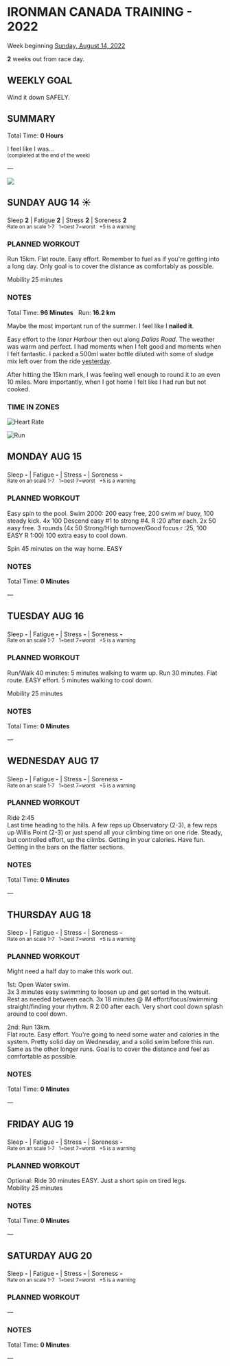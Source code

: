 # IRONMAN CANADA TRAINING - 2022
Week beginning [Sunday, August 14, 2022](javascript:flick('sun');)

**2** weeks out from race day.

## WEEKLY GOAL
Wind it down SAFELY.

## SUMMARY
Total Time: **0 Hours**

I feel like I was...
<br /><sup>(completed at the end of the week)</sup>

&mdash;

![](/assets/jpg/II-9x550.jpeg)

## SUNDAY AUG 14 ☀️
Sleep **2** | Fatigue **2** | Stress **2** | Soreness **2**
<sup><br />Rate on an scale 1-7 &nbsp; 1=best 7=worst &nbsp; +5 is a warning</sup>

### PLANNED WORKOUT
Run 15km.   Flat route. Easy effort. Remember to fuel as if you're getting into a long day.  Only goal is to cover the distance as comfortably as possible.

Mobility 25 minutes

### NOTES
Total Time: **96 Minutes** &nbsp; Run: **16.2 km**

Maybe the most important run of the summer.  I feel like I **nailed it**.

Easy effort to the _Inner Harbour_ then out along _Dallas Road_.  The weather was warm and perfect.  I had moments when I felt good and moments when I felt fantastic.   I packed a 500ml water bottle diluted with some of sludge mix left over from the ride [yesterday](ironman2022-3weeksout?sat).

After hitting the 15km mark, I was feeling well enough to round it to an even 10 miles.  More importantly, when I got home I felt like I had run but not cooked.
<!----->
### TIME IN ZONES
![Heart Rate](/assets/jpg/hr-20220814.jpeg)

![Run](/assets/jpg/run-20220814.jpeg)
<!---->
## MONDAY AUG 15
Sleep **-** | Fatigue **-** | Stress **-** | Soreness **-**
<sup><br />Rate on an scale 1-7 &nbsp; 1=best 7=worst &nbsp; +5 is a warning</sup>

### PLANNED WORKOUT
Easy spin to the pool.
Swim 2000:
200 easy free, 200 swim w/ buoy, 100 steady kick. 
4x 100 Descend easy #1 to strong #4. R :20 after each. 
2x 50 easy free. 
3 rounds (4x 50 Strong/High turnover/Good focus r :25, 100 EASY R 1:00) 
100 extra easy to cool down.

Spin 45 minutes on the way home. EASY

### NOTES
Total Time: **0 Minutes**

&mdash;  

<!---->
## TUESDAY AUG 16
Sleep **-** | Fatigue **-** | Stress **-** | Soreness **-**
<sup><br />Rate on an scale 1-7 &nbsp; 1=best 7=worst &nbsp; +5 is a warning</sup>

### PLANNED WORKOUT
Run/Walk 40 minutes: 
5 minutes walking to warm up.
Run 30 minutes. Flat route. EASY effort. 
5 minutes walking to cool down.

Mobility 25 minutes

### NOTES
Total Time: **0 Minutes**

&mdash;  

<!---->
## WEDNESDAY AUG 17
Sleep **-** | Fatigue **-** | Stress **-** | Soreness **-**
<sup><br />Rate on an scale 1-7 &nbsp; 1=best 7=worst &nbsp; +5 is a warning</sup>

### PLANNED WORKOUT
Ride 2:45  
Last time heading to the hills. 
A few reps up Observatory (2-3), a few reps up Willis Point (2-3) or just spend all your climbing time on one ride. 
Steady, but controlled effort, up the climbs. 
Getting in your calories. Have fun. Getting in the bars on the flatter sections.

### NOTES
Total Time: **0 Minutes**

&mdash;  

<!---->
## THURSDAY AUG 18
Sleep **-** | Fatigue **-** | Stress **-** | Soreness **-**
<sup><br />Rate on an scale 1-7 &nbsp; 1=best 7=worst &nbsp; +5 is a warning</sup>

### PLANNED WORKOUT
Might need a half day to make this work out.

1st:  Open Water swim.    
3x 3 minutes easy swimming to loosen up and get sorted in the wetsuit. Rest as needed between each. 
3x 18 minutes @ IM effort/focus/swimming straight/finding your rhythm. R 2:00 after each. 
Very short cool down splash around to cool down. 

2nd: Run 13km.    
Flat route. Easy effort. You're going to need some water and calories in the system. Pretty solid day on Wednesday, and a solid swim before this run. 
Same as the other longer runs. Goal is to cover the distance and feel as comfortable as possible.

### NOTES
Total Time: **0 Minutes**

&mdash;  

<!---->
## FRIDAY AUG 19
Sleep **-** | Fatigue **-** | Stress **-** | Soreness **-**
<sup><br />Rate on an scale 1-7 &nbsp; 1=best 7=worst &nbsp; +5 is a warning</sup>

### PLANNED WORKOUT
Optional: Ride 30 minutes EASY. Just a short spin on tired legs.   
Mobility 25 minutes

### NOTES
Total Time: **0 Minutes**

&mdash;  

<!---->
## SATURDAY AUG 20
Sleep **-** | Fatigue **-** | Stress **-** | Soreness **-**
<sup><br />Rate on an scale 1-7 &nbsp; 1=best 7=worst &nbsp; +5 is a warning</sup>

### PLANNED WORKOUT
&mdash;  

### NOTES
Total Time: **0 Minutes**

&mdash;  
